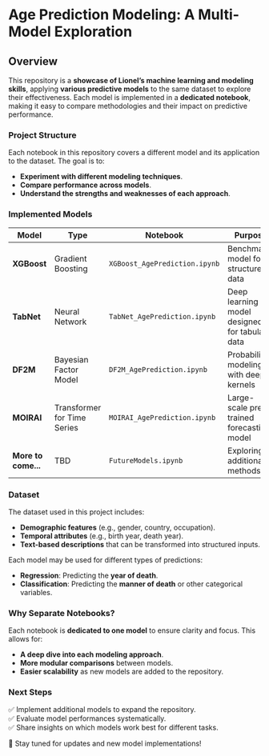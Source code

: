 # Age Prediction Modeling: A Multi-Model Exploration

## Overview
This repository is a **showcase of Lionel’s machine learning and modeling skills**, applying **various predictive models** to the same dataset to explore their effectiveness. Each model is implemented in a **dedicated notebook**, making it easy to compare methodologies and their impact on predictive performance.

### **Project Structure**
Each notebook in this repository covers a different model and its application to the dataset. The goal is to:
- **Experiment with different modeling techniques**.
- **Compare performance across models**.
- **Understand the strengths and weaknesses of each approach**.

### **Implemented Models**
| Model  | Type | Notebook | Purpose |
|--------|------|----------|----------|
| **XGBoost** | Gradient Boosting | `XGBoost_AgePrediction.ipynb` | Benchmark model for structured data |
| **TabNet** | Neural Network | `TabNet_AgePrediction.ipynb` | Deep learning model designed for tabular data |
| **DF2M** | Bayesian Factor Model | `DF2M_AgePrediction.ipynb` | Probabilistic modeling with deep kernels |
| **MOIRAI** | Transformer for Time Series | `MOIRAI_AgePrediction.ipynb` | Large-scale pre-trained forecasting model |
| **More to come...** | TBD | `FutureModels.ipynb` | Exploring additional methods |

### **Dataset**
The dataset used in this project includes:
- **Demographic features** (e.g., gender, country, occupation).
- **Temporal attributes** (e.g., birth year, death year).
- **Text-based descriptions** that can be transformed into structured inputs.

Each model may be used for different types of predictions:
- **Regression**: Predicting the **year of death**.
- **Classification**: Predicting the **manner of death** or other categorical variables.

### **Why Separate Notebooks?**
Each notebook is **dedicated to one model** to ensure clarity and focus. This allows for:
- **A deep dive into each modeling approach**.
- **More modular comparisons** between models.
- **Easier scalability** as new models are added to the repository.

### **Next Steps**
✅ Implement additional models to expand the repository.  
✅ Evaluate model performances systematically.  
✅ Share insights on which models work best for different tasks.  

🚀 Stay tuned for updates and new model implementations!
